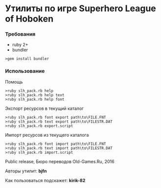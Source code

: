 ﻿# Утилиты по игре Superhero League of Hoboken

### Требования
* ruby 2+
* bundler

```
>gem install bundler 
```

### Использование

Помощь

```
>ruby slh_pack.rb help 
>ruby slh_pack.rb help text
>ruby slh_pack.rb help font

```

Экспорт ресурсов в текущий каталог

```
>ruby slh_pack.rb font export path\to\FILE.FNT 
>ruby slh_pack.rb text export path\to\FILESTR.DAT 
>ruby slh_pack.rb export.script 
```


Импорт ресурсов из текущего каталога

```
>ruby slh_pack.rb font import path\to\FILE.FNT 
>ruby slh_pack.rb text import path\to\FILESTR.DAT 
>ruby slh_pack.rb import.script 
```

Public release, Бюро переводов Old-Games.Ru, 2016

Авторы утилит: **bjfn**

Как пользоваться подскажет: **kirik-82**



